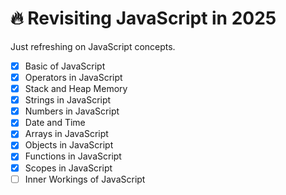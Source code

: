 # 🔥 Revisiting JavaScript in 2025

Just refreshing on JavaScript concepts.

- [x] Basic of JavaScript
- [x] Operators in JavaScript
- [x] Stack and Heap Memory
- [x] Strings in JavaScript
- [x] Numbers in JavaScript
- [x] Date and Time
- [x] Arrays in JavaScript
- [x] Objects in JavaScript
- [x] Functions in JavaScript
- [x] Scopes in JavaScript
- [ ] Inner Workings of JavaScript
